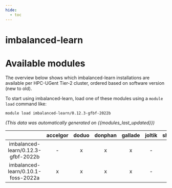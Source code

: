 ```yaml
---
hide:
  - toc
---
```


imbalanced-learn
================

# Available modules


The overview below shows which imbalanced-learn installations are available per HPC-UGent Tier-2 cluster, ordered based on software version (new to old).

To start using imbalanced-learn, load one of these modules using a `module load` command like:

```shell
module load imbalanced-learn/0.12.3-gfbf-2022b
```

*(This data was automatically generated on {{modules_last_updated}})*  

| |accelgor|doduo|donphan|gallade|joltik|shinx|skitty|
| :---: | :---: | :---: | :---: | :---: | :---: | :---: | :---: |
|imbalanced-learn/0.12.3-gfbf-2022b|-|x|x|x|-|-|-|
|imbalanced-learn/0.10.1-foss-2022a|x|x|x|x|-|-|-|

